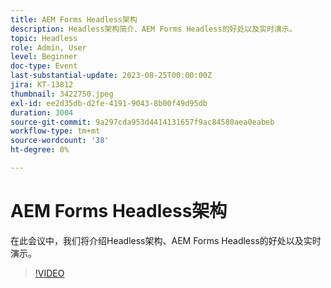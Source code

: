 ```yaml
---
title: AEM Forms Headless架构
description: Headless架构简介、AEM Forms Headless的好处以及实时演示。
topic: Headless
role: Admin, User
level: Beginner
doc-type: Event
last-substantial-update: 2023-08-25T00:00:00Z
jira: KT-13812
thumbnail: 3422750.jpeg
exl-id: ee2d35db-d2fe-4191-9043-8b00f49d95db
duration: 3004
source-git-commit: 9a297cda953d4414131657f9ac84580aea0eabeb
workflow-type: tm+mt
source-wordcount: '38'
ht-degree: 0%

---
```


# AEM Forms Headless架构

在此会议中，我们将介绍Headless架构、AEM Forms Headless的好处以及实时演示。

>[!VIDEO](https://video.tv.adobe.com/v/3422750/?learn=on)
